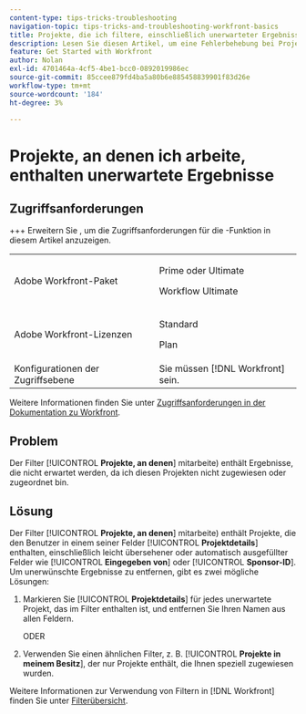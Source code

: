 ```yaml
---
content-type: tips-tricks-troubleshooting
navigation-topic: tips-tricks-and-troubleshooting-workfront-basics
title: Projekte, die ich filtere, einschließlich unerwarteter Ergebnisse
description: Lesen Sie diesen Artikel, um eine Fehlerbehebung bei Projekten durchzuführen, die ich filtere, einschließlich unerwarteter Ergebnisse.
feature: Get Started with Workfront
author: Nolan
exl-id: 4701464a-4cf5-4be1-bcc0-0892019986ec
source-git-commit: 85ccee879fd4ba5a80b6e885458839901f83d26e
workflow-type: tm+mt
source-wordcount: '184'
ht-degree: 3%

---
```


# Projekte, an denen ich arbeite, enthalten unerwartete Ergebnisse

## Zugriffsanforderungen

+++ Erweitern Sie , um die Zugriffsanforderungen für die -Funktion in diesem Artikel anzuzeigen.

<table>
  <tr>
   <td>Adobe Workfront-Paket
   </td>
   <td> <p>Prime oder Ultimate</p>
    <p>Workflow Ultimate</p>
   </td>
  </tr>
  <tr>
   <td>Adobe Workfront-Lizenzen
   </td>
   <td><p>Standard</p>
   <p>Plan</p>
   </td>
  </tr>
   <tr>
   <td>Konfigurationen der Zugriffsebene
   </td>
   <td>Sie müssen [!DNL Workfront] sein.
   </td>
  </tr>
</table>

Weitere Informationen finden Sie unter [Zugriffsanforderungen in der Dokumentation zu Workfront](/help/quicksilver/administration-and-setup/add-users/access-levels-and-object-permissions/access-level-requirements-in-documentation.md).



## Problem

Der Filter [!UICONTROL **Projekte, an denen**] mitarbeite) enthält Ergebnisse, die nicht erwartet werden, da ich diesen Projekten nicht zugewiesen oder zugeordnet bin.

## Lösung

Der Filter [!UICONTROL **Projekte, an denen**] mitarbeite) enthält Projekte, die den Benutzer in einem seiner Felder [!UICONTROL **Projektdetails**] enthalten, einschließlich leicht übersehener oder automatisch ausgefüllter Felder wie [!UICONTROL **Eingegeben von**] oder [!UICONTROL **Sponsor-ID**]. Um unerwünschte Ergebnisse zu entfernen, gibt es zwei mögliche Lösungen:

1. Markieren Sie [!UICONTROL **Projektdetails**] für jedes unerwartete Projekt, das im Filter enthalten ist, und entfernen Sie Ihren Namen aus allen Feldern.

   ODER

1. Verwenden Sie einen ähnlichen Filter, z. B. [!UICONTROL **Projekte in meinem Besitz**], der nur Projekte enthält, die Ihnen speziell zugewiesen wurden.

Weitere Informationen zur Verwendung von Filtern in [!DNL Workfront] finden Sie unter [Filterübersicht](/help/quicksilver/reports-and-dashboards/reports/reporting-elements/filters-overview.md).
